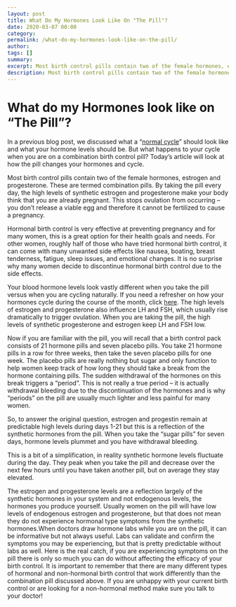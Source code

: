 ```yaml
---
layout: post
title: What Do My Hormones Look Like On "The Pill"?
date: 2020-03-07 00:00
category: 
permalink: /what-do-my-hormones-look-like-on-the-pill/
author: 
tags: []
summary: 
excerpt: Most birth control pills contain two of the female hormones, estrogen and progesterone. These are termed combination pills. By taking the pill every day, the high levels of synthetic estrogen and progesterone make your body think that you are already pregnant.  This stops ovulation from 
description: Most birth control pills contain two of the female hormones, estrogen and progesterone. These are termed combination pills. By taking the pill every day...
---
```

# What do my Hormones look like on “The Pill”?

In a previous blog post, we discussed what a “[normal cycle](https://drtaraburke.com/what-is-a-normal-cycle/)” should look like and what your hormone levels should be. But what happens to your cycle when you are on a combination birth control pill? Today’s article will look at how the pill changes your hormones and cycle. 

Most birth control pills contain two of the female hormones, estrogen and progesterone. These are termed combination pills. By taking the pill every day, the high levels of synthetic estrogen and progesterone make your body think that you are already pregnant.  This stops ovulation from occurring – you don’t release a viable egg and therefore it cannot be fertilized to cause a pregnancy. 

Hormonal birth control is very effective at preventing pregnancy and for many women, this is a great option for their health goals and needs. For other women, roughly half of those who have tried hormonal birth control, it can come with many unwanted side effects like nausea, boating, breast tenderness, fatigue, sleep issues, and emotional changes. It is no surprise why many women decide to discontinue hormonal birth control due to the side effects. 

Your blood hormone levels look vastly different when you take the pill versus when you are cycling naturally. If you need a refresher on how your hormones cycle during the course of the month, click [here](https://drtaraburke.com/what-is-a-normal-cycle/). The high levels of estrogen and progesterone also influence LH and FSH, which usually rise dramatically to trigger ovulation. When you are taking the pill, the high levels of synthetic progesterone and estrogen keep LH and FSH low. 

Now if you are familiar with the pill, you will recall that a birth control pack consists of 21 hormone pills and seven placebo pills. You take 21 hormone pills in a row for three weeks, then take the seven placebo pills for one week. The placebo pills are really nothing but sugar and only function to help women keep track of how long they should take a break from the hormone containing pills. The sudden withdrawal of the hormones on this break triggers a “period”. This is not really a true period – it is actually withdrawal bleeding due to the discontinuation of the hormones and is why “periods” on the pill are usually much lighter and less painful for many women.

So, to answer the original question, estrogen and progestin remain at predictable high levels during days 1-21 but this is a reflection of the synthetic hormones from the pill. When you take the “sugar pills” for seven days, hormone levels plummet and you have withdrawal bleeding. 

This is a bit of a simplification, in reality synthetic hormone levels fluctuate during the day. They peak when you take the pill and decrease over the next few hours until you have taken another pill, but on average they stay elevated. 

The estrogen and progesterone levels are a reflection largely of the synthetic hormones in your system and not endogenous levels, the hormones you produce yourself. Usually women on the pill will have low levels of endogenous estrogen and progesterone, but that does not mean they do not experience hormonal type symptoms from the synthetic hormones.When doctors draw hormone labs while you are on the pill, it can be informative but not always useful. Labs can validate and confirm the symptoms you may be experiencing, but that is pretty predictable without labs as well.  Here is the real catch, if you are experiencing symptoms on the pill there is only so much you can do without affecting the efficacy of your birth control. It is important to remember that there are many different types of hormonal and non-hormonal birth control that work differently than the combination pill discussed above. If you are unhappy with your current birth control or are looking for a non-hormonal method make sure you talk to your doctor! 
